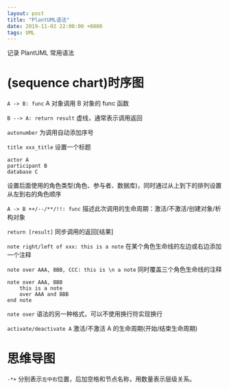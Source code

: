 ```yaml
---
layout: post
title: "PlantUML语法"
date: 2019-11-02 22:00:00 +0800
tags: UML
---
```


记录 PlantUML 常用语法

# (sequence chart)时序图

`A -> B: func`
A 对象调用 B 对象的 func 函数

`B --> A: return result`
虚线，通常表示调用返回

`autonumber`
为调用自动添加序号

`title xxx_title`
设置一个标题

```
actor A
participant B
database C
```

设置后面使用的角色类型(角色、参与者、数据库)，同时通过从上到下的排列设置从左到右的角色顺序

`A -> B ++/--/**/!!: func`
描述此次调用的生命周期：激活/不激活/创建对象/析构对象

`return [result]`
同步调用的返回[结果]

`note right/left of xxx: this is a note`
在某个角色生命线的左边或右边添加一个注释

`note over AAA, BBB, CCC: this is \n a note`
同时覆盖三个角色生命线的注释

```
note over AAA, BBB
    this is a note
    over AAA and BBB
end note
```

`note over` 语法的另一种格式，可以不使用换行符实现换行

`activate/deactivate A`
激活/不激活 A 的生命周期(开始/结束生命周期)

# 思维导图

`-*+`
分别表示`左中右`位置，后加空格和节点名称，用数量表示层级关系。
